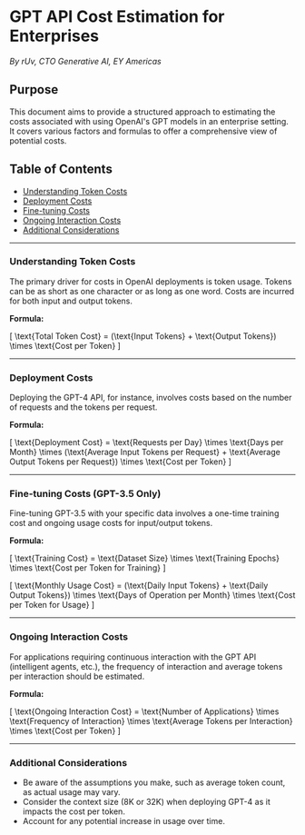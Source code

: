 # GPT API Cost Estimation for Enterprises

_By rUv, CTO Generative AI, EY Americas_

## Purpose

This document aims to provide a structured approach to estimating the costs associated with using OpenAI's GPT models in an enterprise setting. It covers various factors and formulas to offer a comprehensive view of potential costs.

## Table of Contents

- [Understanding Token Costs](#understanding-token-costs)
- [Deployment Costs](#deployment-costs)
- [Fine-tuning Costs](#fine-tuning-costs)
- [Ongoing Interaction Costs](#ongoing-interaction-costs)
- [Additional Considerations](#additional-considerations)

---

### Understanding Token Costs

The primary driver for costs in OpenAI deployments is token usage. Tokens can be as short as one character or as long as one word. Costs are incurred for both input and output tokens.

**Formula:**

\[
\text{Total Token Cost} = (\text{Input Tokens} + \text{Output Tokens}) \times \text{Cost per Token}
\]

---

### Deployment Costs

Deploying the GPT-4 API, for instance, involves costs based on the number of requests and the tokens per request.

**Formula:**

\[
\text{Deployment Cost} = \text{Requests per Day} \times \text{Days per Month} \times (\text{Average Input Tokens per Request} + \text{Average Output Tokens per Request}) \times \text{Cost per Token}
\]

---

### Fine-tuning Costs (GPT-3.5 Only)

Fine-tuning GPT-3.5 with your specific data involves a one-time training cost and ongoing usage costs for input/output tokens.

**Formula:**

\[
\text{Training Cost} = \text{Dataset Size} \times \text{Training Epochs} \times \text{Cost per Token for Training}
\]

\[
\text{Monthly Usage Cost} = (\text{Daily Input Tokens} + \text{Daily Output Tokens}) \times \text{Days of Operation per Month} \times \text{Cost per Token for Usage}
\]

---

### Ongoing Interaction Costs

For applications requiring continuous interaction with the GPT API (intelligent agents, etc.), the frequency of interaction and average tokens per interaction should be estimated.

**Formula:**

\[
\text{Ongoing Interaction Cost} = \text{Number of Applications} \times \text{Frequency of Interaction} \times \text{Average Tokens per Interaction} \times \text{Cost per Token}
\]

---

### Additional Considerations

- Be aware of the assumptions you make, such as average token count, as actual usage may vary.
- Consider the context size (8K or 32K) when deploying GPT-4 as it impacts the cost per token.
- Account for any potential increase in usage over time.

